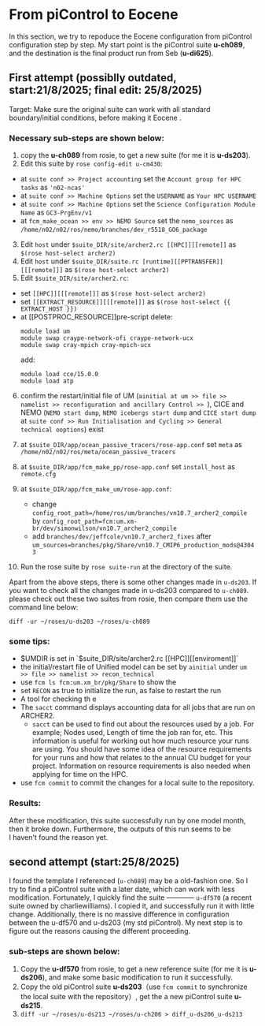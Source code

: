 # From piControl to Eocene
In this section, we try to repoduce the Eocene configuration from piControl configuration step by step.
My start point is the piControl suite **u-ch089**, and the destination is the final product run from Seb (**u-di625**).
## First attempt (possiblly outdated, start:21/8/2025; final edit: 25/8/2025)
Target: Make sure the original suite can work with all standard boundary/initial conditions, before making it Eocene .

### Necessary sub-steps are shown below:
1. copy the **u-ch089** from rosie, to get a new suite (for me it is **u-ds203**).
2. Edit this suite by `rose config-edit u-cm430`:  
  -   at `suite conf >> Project accounting` set the `Account group for HPC tasks` as `'n02-ncas'`  
  -   at `suite conf >> Machine Options` set the `USERNAME` as `Your HPC USERNAME`
  -   at `suite conf >> Machine Options` set the `Science Configuration Module Name` as `GC3-PrgEnv/v1`
  -   at `fcm_make_ocean >> env >> NEMO Source` set the `nemo_sources` as `/home/n02/n02/ros/nemo/branches/dev_r5518_GO6_package`
3. Edit `host` under `$suite_DIR/site/archer2.rc [[HPC]][[remote]]` as `$(rose host-select archer2)`
4. Edit `host` under `$suite_DIR/suite.rc [runtime][[PPTRANSFER]][[[remote]]]` as `$(rose host-select archer2)`
5. Edit `$suite_DIR/site/archer2.rc`:
  -   set `[[HPC]][[[remote]]]` as `$(rose host-select archer2)`
  -   set `[[EXTRACT_RESOURCE]][[[remote]]]` as `$(rose host-select {{ EXTRACT_HOST }})`
  -   at [[POSTPROC_RESOURCE]]pre-script delete:
      ```
      module load um
      module swap craype-network-ofi craype-network-ucx
      module swap cray-mpich cray-mpich-ucx
      ```
      add:
      ```
      module load cce/15.0.0
      module load atp
      ```
6. confirm the restart/initial file of UM (`ainitial at um >> file >> namelist >> reconfiguration and ancillary Control >> `), CICE and NEMO (`NEMO start dump`, `NEMO icebergs start dump` and `CICE start dump` at `suite conf >> Run Initialisation and Cycling >> General technical ooptions`) exist
7. at `$suite_DIR/app/ocean_passive_tracers/rose-app.conf` set `meta` as `/home/n02/n02/ros/meta/ocean_passive_tracers`
8. at `$suite_DIR/app/fcm_make_pp/rose-app.conf` set `install_host` as `remote.cfg`
9. at `$suite_DIR/app/fcm_make_um/rose-app.conf`:  
   - change `config_root_path=/home/ros/um/branches/vn10.7_archer2_compile`
     by `config_root_path=fcm:um.xm-br/dev/simonwilson/vn10.7_archer2_compile`
   - add `branches/dev/jeffcole/vn10.7_archer2_fixes` after `um_sources=branches/pkg/Share/vn10.7_CMIP6_production_mods@43043` 

10. Run the rose suite by `rose suite-run` at the directory of the suite.

Apart from the above steps, there is some other changes made in `u-ds203`. If you want to check all the changes made in u-ds203 compared to `u-ch089`. please check out these two suites from rosie, then compare them use the command line below:
```
diff -ur ~/roses/u-ds203 ~/roses/u-ch089
```


### some tips:
- $UMDIR is set in `$suite_DIR/site/archer2.rc [[HPC]][[enviroment]]` 
- the initial/restart file of Unified model can be set by `ainitial` under `um >> file >> namelist >> recon_technical`
- use `fcm ls fcm:um.xm_br/pkg/Share` to show the
- set `RECON` as true to initialize the run, as false to restart the run
- A tool for checking th e
- The `sacct` command displays accounting data for all jobs that are run on ARCHER2.
  - `sacct` can be used to find out about the resources used by a job. For example; Nodes used, Length of time the job ran for, etc. This information is useful for working out how much resource your runs are using. You should have some idea of the resource requirements for your runs and how that relates to the annual CU budget for your project. Information on resource requirements is also needed when applying for time on the HPC.
- use `fcm commit` to commit the changes for a local suite to the repository.

### Results:
After these modification, this suite successfully run by one model month, then it broke down. Furthermore, the outputs of this run seems to be  
I haven't found the reason yet.


## second attempt (start:25/8/2025)
I found the template I referenced (`u-ch089`) may be a old-fashion one. So I try to find a piControl suite with a later date, which can work with less modification. Fortunately, I quickly find the suite ———— `u-df570` (a recent suite owned by charliewilliams). I copied it, and successfully run it with little change. Additionally, there is no massive difference in configuration between the u-df570 and u-ds203 (my std piControl).
My next step is to figure out the reasons causing the different proceeding.
### sub-steps are shown below:
1. Copy the **u-df570** from rosie, to get a new reference suite (for me it is **u-ds206**), and make some basic modification to run it successfully.
2. Copy the old piControl suite **u-ds203**（use `fcm commit` to synchronize the local suite with the repository）, get the a new piControl suite **u-ds215**.
3. `diff -ur ~/roses/u-ds213 ~/roses/u-ch206 > diff_u-ds206_u-ds213`










